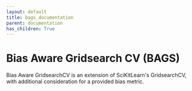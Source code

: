 ```yaml
---
layout: default
title: bags_documentation
parent: documentation
has_children: True
---
```


# Bias Aware Gridsearch CV (BAGS)

Bias Aware GridsearchCV is an extension of SciKitLearn's GridsearchCV, with additional consideration 
for a provided bias metric. 
